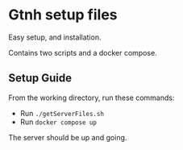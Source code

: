 # Gtnh setup files
Easy setup, and installation.

Contains two scripts and a docker compose.

## Setup Guide
From the working directory, run these commands:
- Run `./getServerFiles.sh`
- Run `docker compose up`

The server should be up and going.
